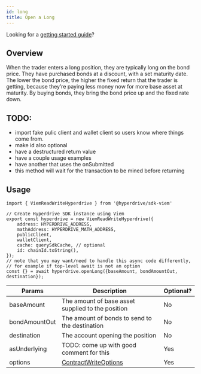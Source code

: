 ```yaml
---
id: long
title: Open a Long
---
```

Looking for a [getting started guide](/docs/sdk/getting-started)?

## Overview
When the trader enters a long position, they are typically long on the bond price. They have purchased bonds at a discount, with a set maturity date. The lower the bond price, the higher the fixed return that the trader is getting, because they’re paying less money now for more base asset at maturity. By buying bonds, they bring the bond price up and the fixed rate down.

## TODO:
- import fake pulic client and wallet client so users know where things come from.
- make id also optional
- have a destructured return value
- have a couple usage examples
 - have another that uses the onSubmitted
 - this method will wait for the transaction to be mined before returning

## Usage

```tsx {14}
import { ViemReadWriteHyperdrive } from '@hyperdrive/sdk-viem'

// Create Hyperdrive SDK instance using Viem
export const hyperdrive = new ViemReadWriteHyperdrive({
    address: HYPERDRIVE_ADDRESS,
    mathAddress: HYPERDRIVE_MATH_ADDRESS,
    publicClient,
    walletClient,
    cache: querySdkCache, // optional
    id: chainId.toString(),
});
// note that you may want/need to handle this async code differently,
// for example if top-level await is not an option
const {} = await hyperdrive.openLong({baseAmount, bondAmountOut, destination});
```
| Params        | Description                                   | Optional?      |
| ------------- | --------------------------------------------- | -------------- |
| baseAmount    | The amount of base asset supplied to the position | No           |
| bondAmountOut | The amount of bonds to send to the destination    | No           |
| destination   | The account opening the position                    | No           |
| asUnderlying  | TODO: come up with good comment for this           | Yes          |
| options       | [ContractWriteOptions](/docs/sdk/api-reference/interfaces/ContractWriteOptionsWithCallback)                              |     Yes          |
